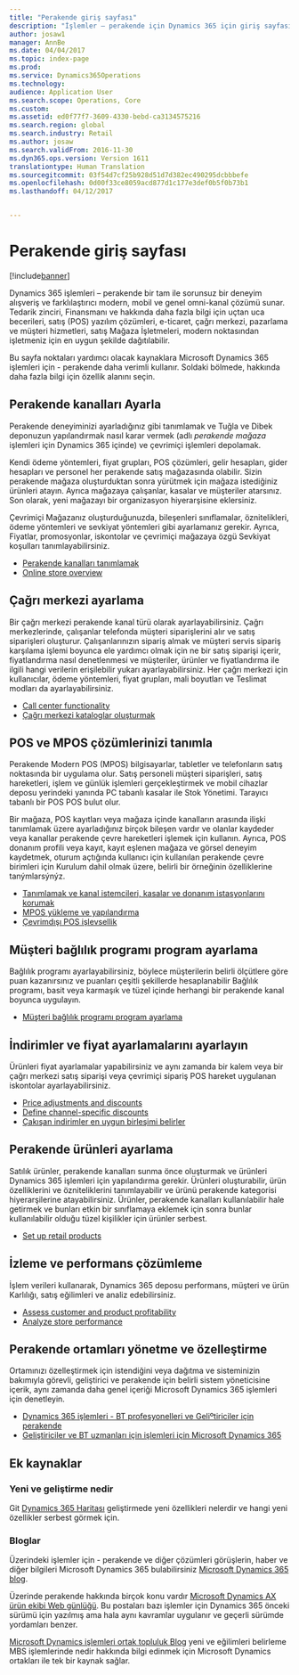 ```yaml
---
title: "Perakende giriş sayfası"
description: "İşlemler – perakende için Dynamics 365 için giriş sayfası"
author: josaw1
manager: AnnBe
ms.date: 04/04/2017
ms.topic: index-page
ms.prod: 
ms.service: Dynamics365Operations
ms.technology: 
audience: Application User
ms.search.scope: Operations, Core
ms.custom: 
ms.assetid: ed0f77f7-3609-4330-bebd-ca3134575216
ms.search.region: global
ms.search.industry: Retail
ms.author: josaw
ms.search.validFrom: 2016-11-30
ms.dyn365.ops.version: Version 1611
translationtype: Human Translation
ms.sourcegitcommit: 03f54d7cf25b928d51d7d382ec490295dcbbbefe
ms.openlocfilehash: 0d00f33ce8059acd877d1c177e3def0b5f0b73b1
ms.lasthandoff: 04/12/2017


---
```


# <a name="retail-home-page"></a>Perakende giriş sayfası

[!include[banner](includes/banner.md)]

Dynamics 365 işlemleri – perakende bir tam ile sorunsuz bir deneyim alışveriş ve farklılaştırıcı modern, mobil ve genel omni-kanal çözümü sunar. Tedarik zinciri, Finansmanı ve hakkında daha fazla bilgi için uçtan uca becerileri, satış (POS) yazılım çözümleri, e-ticaret, çağrı merkezi, pazarlama ve müşteri hizmetleri, satış Mağaza İşletmeleri, modern noktasından işletmeniz için en uygun şekilde dağıtılabilir.

Bu sayfa noktaları yardımcı olacak kaynaklara Microsoft Dynamics 365 işlemleri için - perakende daha verimli kullanır. Soldaki bölmede, hakkında daha fazla bilgi için özellik alanını seçin. 

## <a name="set-up-retail-channels"></a>Perakende kanalları Ayarla
Perakende deneyiminizi ayarladığınız gibi tanımlamak ve Tuğla ve Dibek deponuzun yapılandırmak nasıl karar vermek (adlı *perakende mağaza* işlemleri için Dynamics 365 içinde) ve çevrimiçi işlemleri depolamak. 

Kendi ödeme yöntemleri, fiyat grupları, POS çözümleri, gelir hesapları, gider hesapları ve personel her perakende satış mağazasında olabilir. Sizin perakende mağaza oluşturduktan sonra yürütmek için mağaza istediğiniz ürünleri atayın. Ayrıca mağazaya çalışanlar, kasalar ve müşteriler atarsınız. Son olarak, yeni mağazayı bir organizasyon hiyerarşisine eklersiniz.

Çevrimiçi Mağazanız oluşturduğunuzda, bileşenleri sınıflamalar, öznitelikleri, ödeme yöntemleri ve sevkiyat yöntemleri gibi ayarlamanız gerekir. Ayrıca, Fiyatlar, promosyonlar, iskontolar ve çevrimiçi mağazaya özgü Sevkiyat koşulları tanımlayabilirsiniz.

-   [Perakende kanalları tanımlamak](define-maintain-retail-channels.md)
-   [Online store overview](online-stores.md)

## <a name="set-up-a-call-center"></a>Çağrı merkezi ayarlama
Bir çağrı merkezi perakende kanal türü olarak ayarlayabilirsiniz. Çağrı merkezlerinde, çalışanlar telefonda müşteri siparişlerini alır ve satış siparişleri oluşturur. Çalışanlarınızın sipariş almak ve müşteri servis sipariş karşılama işlemi boyunca ele yardımcı olmak için ne bir satış siparişi içerir, fiyatlandırma nasıl denetlenmesi ve müşteriler, ürünler ve fiyatlandırma ile ilgili hangi verilerin erişilebilir yukarı ayarlayabilirsiniz. Her çağrı merkezi için kullanıcılar, ödeme yöntemleri, fiyat grupları, mali boyutları ve Teslimat modları da ayarlayabilirsiniz.

-   [Call center functionality](call-center-functionality.md)
-   [Çağrı merkezi kataloglar oluşturmak](create-call-center-catalogs.md)

## <a name="define-your-pos-and-mpos-solutions"></a>POS ve MPOS çözümlerinizi tanımla
Perakende Modern POS (MPOS) bilgisayarlar, tabletler ve telefonların satış noktasında bir uygulama olur. Satış personeli müşteri siparişleri, satış hareketleri, işlem ve günlük işlemleri gerçekleştirmek ve mobil cihazlar deposu yerindeki yanında PC tabanlı kasalar ile Stok Yönetimi. Tarayıcı tabanlı bir POS POS bulut olur. 

Bir mağaza, POS kayıtları veya mağaza içinde kanalların arasında ilişki tanımlamak üzere ayarladığınız birçok bileşen vardır ve olanlar kaydeder veya kanallar perakende çevre hareketleri işlemek için kullanın. Ayrıca, POS donanım profili veya kayıt, kayıt eşlenen mağaza ve görsel deneyim kaydetmek, oturum açtığında kullanıcı için kullanılan perakende çevre birimleri için Kurulum dahil olmak üzere, belirli bir örneğinin özelliklerine tanýmlarsýnýz.

-   [Tanımlamak ve kanal istemcileri, kasalar ve donanım istasyonlarını korumak](define-maintain-channel-clients-registers-hw-stations.md)
-   [MPOS yükleme ve yapılandırma](retail-modern-pos-device-activation.md)
-   [Çevrimdışı POS işlevsellik](pos-offline-functionality.md)

## <a name="set-up-a-customer-loyalty-program"></a>Müşteri bağlılık programı program ayarlama
Bağlılık programı ayarlayabilirsiniz, böylece müşterilerin belirli ölçütlere göre puan kazanırsınız ve puanları çeşitli şekillerde hesaplanabilir Bağlılık programı, basit veya karmaşık ve tüzel içinde herhangi bir perakende kanal boyunca uygulayın.
-   [Müşteri bağlılık programı program ayarlama](set-up-customer-loyalty-program.md)

## <a name="set-up-discounts-and-price-adjustments"></a>İndirimler ve fiyat ayarlamalarını ayarlayın
Ürünleri fiyat ayarlamalar yapabilirsiniz ve aynı zamanda bir kalem veya bir çağrı merkezi satış siparişi veya çevrimiçi sipariş POS hareket uygulanan iskontolar ayarlayabilirsiniz. 
-   [Price adjustments and discounts](price-adjustments-discounts.md)
-   [Define channel-specific discounts](define-channel-specific-discounts.md)
-   [Çakışan indirimler en uygun birleşimi belirler](optimal-combination-overlapping-discounts.md)

## <a name="set-up-retail-products"></a>Perakende ürünleri ayarlama
Satılık ürünler, perakende kanalları sunma önce oluşturmak ve ürünleri Dynamics 365 işlemleri için yapılandırma gerekir. Ürünleri oluşturabilir, ürün özelliklerini ve özniteliklerini tanımlayabilir ve ürünü perakende kategorisi hiyerarşilerine atayabilirsiniz. Ürünler, perakende kanalları kullanılabilir hale getirmek ve bunları etkin bir sınıflamaya eklemek için sonra bunlar kullanılabilir olduğu tüzel kişilikler için ürünler serbest.
-   [Set up retail products](set-up-retail-products.md)

## <a name="monitor-and-analyze-performance"></a>İzleme ve performans çözümleme
İşlem verileri kullanarak, Dynamics 365 deposu performans, müşteri ve ürün Karlılığı, satış eğilimleri ve analiz edebilirsiniz.
-   [Assess customer and product profitability](assess-customer-product-profitability.md)
-   [Analyze store performance](store-performance-information.md)

## <a name="customize-and-administer-retail-environments"></a>Perakende ortamları yönetme ve özelleştirme
Ortamınızı özelleştirmek için istendiğini veya dağıtma ve sisteminizin bakımıyla görevli, geliştirici ve perakende için belirli sistem yöneticisine içerik, aynı zamanda daha genel içeriği Microsoft Dynamics 365 işlemleri için denetleyin. 
-   [Dynamics 365 işlemleri - BT profesyonelleri ve Geliºtiriciler için perakende](dev-itpro/dev-retail-home-page.md)
-   [Geliştiriciler ve BT uzmanları için işlemleri için Microsoft Dynamics 365](/dynamics365/operations/dev-itpro/dev-tools/developer-home-page)

## <a name="additional-resources"></a>Ek kaynaklar
### <a name="whats-new-and-in-development"></a>Yeni ve geliştirme nedir
Git <a href="https://roadmap.dynamics.com/">Dynamics 365 Haritası</a> geliştirmede yeni özellikleri nelerdir ve hangi yeni özellikler serbest görmek için. 

### <a name="blogs"></a>Bloglar
Üzerindeki işlemler için - perakende ve diğer çözümleri görüşlerin, haber ve diğer bilgileri Microsoft Dynamics 365 bulabilirsiniz <a href="https://community.dynamics.com/b/msftdynamicsblog">Microsoft Dynamics 365 blog</a>.

Üzerinde perakende hakkında birçok konu vardır <a href="https://blogs.msdn.microsoft.com/dax/">Microsoft Dynamics AX ürün ekibi Web günlüğü</a>. Bu postaları bazı işlemler için Dynamics 365 önceki sürümü için yazılmış ama hala aynı kavramlar uygulanır ve geçerli sürümde yordamları benzer.

<a href="https://community.dynamics.com/partner/b/operationspartnercommunityblog">Microsoft Dynamics işlemleri ortak topluluk Blog</a> yeni ve eğilimleri belirleme MBS işlemlerinde nedir hakkında bilgi edinmek için Microsoft Dynamics ortakları ile tek bir kaynak sağlar.

